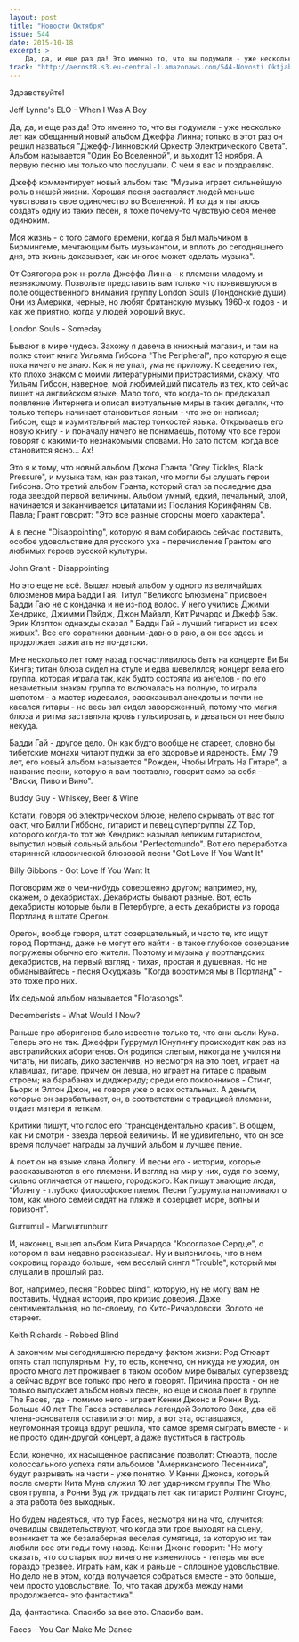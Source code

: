 ```yaml
---
layout: post
title: "Новости Октября"
issue: 544
date: 2015-10-18
excerpt: >
    Да, да, и еще раз да! Это именно то, что вы подумали - уже несколько лет как обещанный новый альбом Джеффа Линна; только в этот раз он решил назваться "Джефф-Линновский Оркестр Электрического Света". Альбом называется "Один Во Вселенной", и выходит 13 ноября. А первую песню мы только что послушали. С чем я вас и поздравляю.
track: "http://aerost8.s3.eu-central-1.amazonaws.com/544-Novosti Oktjabrja.mp3"
---
```


Здравствуйте!

Jeff Lynne's ELO - When I Was A Boy

Да, да, и еще раз да! Это именно то, что вы подумали - уже несколько лет как обещанный новый альбом Джеффа Линна; только в этот раз он решил назваться "Джефф-Линновский Оркестр Электрического Света". Альбом называется "Один Во Вселенной", и выходит 13 ноября. А первую песню мы только что послушали. С чем я вас и поздравляю.

Джефф комментирует новый альбом так: "Музыка играет сильнейшую роль в нашей жизни. Хорошая песня заставляет людей меньше чувствовать свое одиночество во Вселенной. И когда я пытаюсь создать одну из таких песен, я тоже почему-то чувствую себя менее одиноким.

Моя жизнь - с того самого времени, когда я был мальчиком в Бирмингеме, мечтающим быть музыкантом, и вплоть до сегодняшнего дня, эта жизнь доказывает, как многое может сделать музыка".

От Святогора рок-н-ролла Джеффа Линна - к племени младому и незнакомому. Позвольте представить вам только что появившуюся в поле общественного внимания группу London Souls (Лондонские души). Они из Америки, черные, но любят британскую музыку 1960-х годов - и как же приятно, когда у людей хороший вкус.

London Souls - Someday

Бывают в мире чудеса. Захожу я давеча в книжный магазин, и там на полке стоит книга Уильяма Гибсона "The Peripheral", про которую я еще пока ничего не знаю. Как я не упал, ума не приложу. К сведению тех, кто плохо знаком с моими литературными пристрастиями, скажу, что Уильям Гибсон, наверное, мой любимейший писатель из тех, кто сейчас пишет на английском языке. Мало того, что когда-то он предсказал появление Интернета и описал виртуальные миры в таких деталях, что только теперь начинает становиться ясным - что же он написал; Гибсон, еще и изумительный мастер тонкостей языка. Открываешь его новую книгу - и поначалу ничего не понимаешь, потому что все герои говорят с какими-то незнакомыми словами. Но зато потом, когда все становится ясно... Ах!

Это я к тому, что новый альбом Джона Гранта "Grey Tickles, Black Pressure", и музыка там, как раз такая, что могли бы слушать герои Гибсона. Это третий альбом Гранта, который стал за последние два года звездой первой величины. Альбом умный, едкий, печальный, злой, начинается и заканчивается цитатами из Послания Коринфяням Св. Павла; Грант говорит: "Это все разные стороны моего характера".

А в песне "Disappointing", которую я вам собираюсь сейчас поставить, особое удовольствие для русского уха - перечисление Грантом его любимых героев русской культуры.

John Grant - Disappointing

Но это еще не всё. Вышел новый альбом у одного из величайших блюзменов мира Бадди Гая. Титул "Великого Блюзмена" присвоен Бадди Гаю не с кондачка и не из-под волос. У него учились Джими Хендрикс, Джимми Пэйдж, Джон Майалл, Кит Ричардс и Джефф Бэк. Эрик Клэптон однажды сказал " Бадди Гай - лучший гитарист из всех живых". Все его соратники давным-давно в раю, а он все здесь и продолжает зажигать не по-детски.

Мне несколько лет тому назад посчастливилось быть на концерте Би Би Кинга; титан блюза сидел на стуле и едва шевелился; концерт вела его группа, которая играла так, как будто состояла из ангелов - по его незаметным знакам группа то включалась на полную, то играла шепотом - а мастер издевался, рассказывал анекдоты и почти не касался гитары - но весь зал сидел завороженный, потому что магия блюза и ритма заставляла кровь пульсировать, и деваться от нее было некуда.

Бадди Гай - другое дело. Он как будто вообще не стареет, словно бы тибетские монахи читают пуджи за его здоровье и ядреность. Ему 79 лет, его новый альбом называется "Рожден, Чтобы Играть На Гитаре", а название песни, которую я вам поставлю, говорит само за себя - "Виски, Пиво и Вино".

Buddy Guy - Whiskey, Beer & Wine

Кстати, говоря об электрическом блюзе, нелепо скрывать от вас тот факт, что Билли Гиббонс, гитарист и певец супергруппы ZZ Top, которого когда-то тот же Хендрикс называл великим гитаристом, выпустил новый сольный альбом "Perfectomundo". Вот его переработка старинной классической блюзовой песни "Got Love If You Want It"

Billy Gibbons - Got Love If You Want It

Поговорим же о чем-нибудь совершенно другом; например, ну, скажем, о декабристах. Декабристы бывают разные. Вот, есть декабристы которые были в Петербурге, а есть декабристы из города Портланд в штате Орегон.

Орегон, вообще говоря, штат созерцательный, и часто те, кто ищут город Портланд, даже не могут его найти - в такое глубокое созерцание погружены обычно его жители. Поэтому и музыка у портландских декабристов, на первый взгляд - тихая, простая и душевная. Но не обманывайтесь - песня Окуджавы "Когда воротимся мы в Портланд" - это тоже про них.

Их седьмой альбом называется "Florasongs".

Decemberists - What Would I Now?

Раньше про аборигенов было известно только то, что они сьели Кука. Теперь это не так. Джеффри Гуррумул Юнупингу происходит как раз из австралийских аборигенов. Он родился слепым, никогда не учился ни читать, ни писать, дико застенчив, но несмотря на это поет, играет на клавишах, гитаре, причем он левша, но играет на гитаре с правым строем; на барабанах и диджериду; среди его поклонников - Стинг, Бьорк и Элтон Джон, не говоря уже о всех остальных. А деньги, которые он зарабатывает, он, в соответствии с традицией племени, отдает матери и теткам.

Критики пишут, что голос его "трансцендентально красив". В общем, как ни смотри - звезда первой величины. И не удивительно, что он все время получает награды за лучший альбом и лучшее пение.

А поет он на языке клана Йолнгу. И песни его - истории, которые рассказываются в его племени. И взгляд на мир у них, судя по всему, сильно отличается от нашего, городского. Как пишут знающие люди, "Йолнгу - глубоко философское племя. Песни Гуррумула напоминают о том, как много семей сидят на пляже и созерцает море, волны и горизонт".

Gurrumul - Marwurrunburr

И, наконец, вышел альбом Кита Ричардса "Косоглазое Сердце", о котором я вам недавно рассказывал. Ну и выяснилось, что в нем сокровищ гораздо больше, чем веселый сингл "Trouble", который мы слушали в прошлый раз.

Вот, например, песня "Robbed blind", которую, ну не могу вам не поставить. Чудная история, про кризис доверия. Даже сентиментальная, но по-своему, по Кито-Ричардовски. Золото не стареет.

Keith Richards - Robbed Blind

А закончим мы сегодняшнюю передачу фактом жизни: Род Стюарт опять стал популярным. Ну, то есть, конечно, он никуда не уходил, он просто много лет проживает в таком особом мире бывалых суперзвезд; а сейчас вдруг все только про него и говорят. Причина проста - он не только выпускает альбом новых песен, но еще и снова поет в группе The Faces, где - помимо него - играет Кенни Джонс и Ронни Вуд. Больше 40 лет The Faces оставались легендой Золотого Века, два её члена-основателя оставили этот мир, а вот эта, оставшаяся, неугомонная троица вдруг решила, что самое время сыграть вместе - и не просто один-другой концерт, а даже пуститься в гастроль.

Если, конечно, их насыщенное расписание позволит: Стюарта, после колоссального успеха пяти альбомов "Американского Песенника", будут разрывать на части - уже понятно. У Кенни Джонса, который после смерти Кита Муна служил 10 лет ударником группы The Who, своя группа, а Ронни Вуд уж тридцать лет как гитарист Роллинг Стоунс, а эта работа без выходных.

Но будем надеяться, что тур Faces, несмотря ни на что, случится: очевидцы свидетельствуют, что когда эти трое выходят на сцену, возникает та же безалаберная веселая сумятица, за которую их так любили все эти годы тому назад. Кенни Джонс говорит: "Не могу сказать, что со старых пор ничего не изменилось - теперь мы все гораздо трезвее. Играть нам, как и раньше - сплошное удовольствие. Но дело не в этом, когда получается собраться вместе - это больше, чем просто удовольствие. То, что такая дружба между нами продолжается- это фантастика".

Да, фантастика. Спасибо за все это. Спасибо вам.

Faces - You Can Make Me Dance
